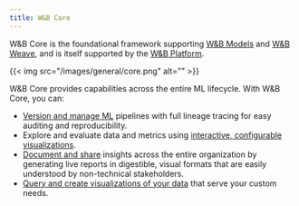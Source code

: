 ```yaml
---
title: W&B Core
---
```


W&B Core is the foundational framework supporting [W&B Models](./models.md) and [W&B Weave](./weave_platform.md), and is itself supported by the [W&B Platform](./hosting/intro.md). 

{{< img src="/images/general/core.png" alt="" >}}

W&B Core provides capabilities across the entire ML lifecycle. With W&B Core, you can:

- [Version and manage ML](./artifacts/intro.md) pipelines with full lineage tracing for easy auditing and reproducibility.
- Explore and evaluate data and metrics using [interactive, configurable visualizations](./tables/intro.md).
- [Document and share](./reports/intro.md) insights across the entire organization by generating live reports in digestible, visual formats that are easily understood by non-technical stakeholders.
- [Query and create visualizations of your data](../guides/app/features/panels/query-panel) that serve your custom needs.
